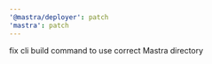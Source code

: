 ```yaml
---
'@mastra/deployer': patch
'mastra': patch
---
```


fix cli build command to use correct Mastra directory
